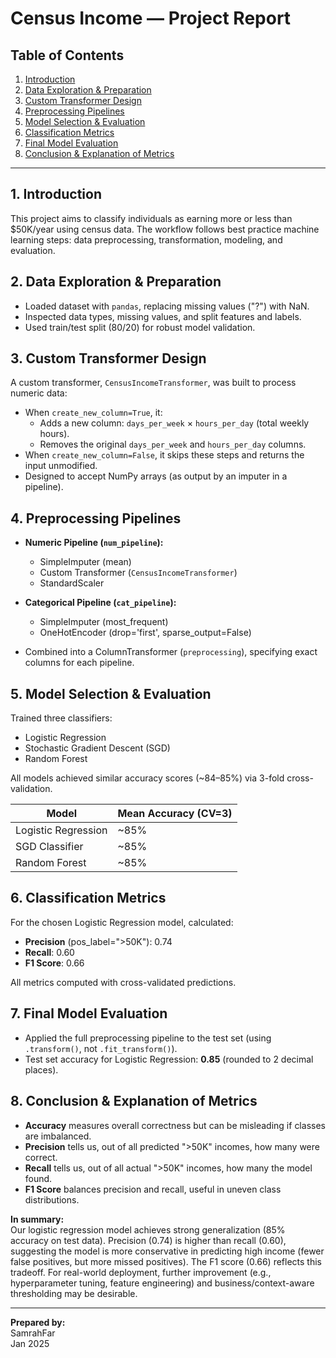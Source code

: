 # Census Income  — Project Report

## Table of Contents

1. [Introduction](#introduction)
2. [Data Exploration & Preparation](#data-exploration--preparation)
3. [Custom Transformer Design](#custom-transformer-design)
4. [Preprocessing Pipelines](#preprocessing-pipelines)
5. [Model Selection & Evaluation](#model-selection--evaluation)
6. [Classification Metrics](#classification-metrics)
7. [Final Model Evaluation](#final-model-evaluation)
8. [Conclusion & Explanation of Metrics](#conclusion--explanation-of-metrics)

---

## 1. Introduction

This project aims to classify individuals as earning more or less than $50K/year using census data. The workflow follows best practice machine learning steps: data preprocessing, transformation, modeling, and evaluation.

## 2. Data Exploration & Preparation

- Loaded dataset with `pandas`, replacing missing values ("?") with NaN.
- Inspected data types, missing values, and split features and labels.
- Used train/test split (80/20) for robust model validation.

## 3. Custom Transformer Design

A custom transformer, `CensusIncomeTransformer`, was built to process numeric data:

- When `create_new_column=True`, it:
    - Adds a new column: `days_per_week` × `hours_per_day` (total weekly hours).
    - Removes the original `days_per_week` and `hours_per_day` columns.
- When `create_new_column=False`, it skips these steps and returns the input unmodified.
- Designed to accept NumPy arrays (as output by an imputer in a pipeline).

## 4. Preprocessing Pipelines

- **Numeric Pipeline (`num_pipeline`):**
    - SimpleImputer (mean)
    - Custom Transformer (`CensusIncomeTransformer`)
    - StandardScaler

- **Categorical Pipeline (`cat_pipeline`):**
    - SimpleImputer (most_frequent)
    - OneHotEncoder (drop='first', sparse_output=False)

- Combined into a ColumnTransformer (`preprocessing`), specifying exact columns for each pipeline.

## 5. Model Selection & Evaluation

Trained three classifiers:
- Logistic Regression
- Stochastic Gradient Descent (SGD)
- Random Forest

All models achieved similar accuracy scores (~84–85%) via 3-fold cross-validation.

| Model                | Mean Accuracy (CV=3) |
|----------------------|---------------------|
| Logistic Regression  | ~85%                |
| SGD Classifier       | ~85%                |
| Random Forest        | ~85%                |

## 6. Classification Metrics

For the chosen Logistic Regression model, calculated:
- **Precision** (pos_label=">50K"): 0.74
- **Recall**: 0.60
- **F1 Score**: 0.66

All metrics computed with cross-validated predictions.

## 7. Final Model Evaluation

- Applied the full preprocessing pipeline to the test set (using `.transform()`, not `.fit_transform()`).
- Test set accuracy for Logistic Regression: **0.85** (rounded to 2 decimal places).

## 8. Conclusion & Explanation of Metrics

- **Accuracy** measures overall correctness but can be misleading if classes are imbalanced.
- **Precision** tells us, out of all predicted ">50K" incomes, how many were correct.
- **Recall** tells us, out of all actual ">50K" incomes, how many the model found.
- **F1 Score** balances precision and recall, useful in uneven class distributions.

**In summary:**  
Our logistic regression model achieves strong generalization (85% accuracy on test data). Precision (0.74) is higher than recall (0.60), suggesting the model is more conservative in predicting high income (fewer false positives, but more missed positives). The F1 score (0.66) reflects this tradeoff. For real-world deployment, further improvement (e.g., hyperparameter tuning, feature engineering) and business/context-aware thresholding may be desirable.

---
**Prepared by:**  
SamrahFar  
Jan 2025
